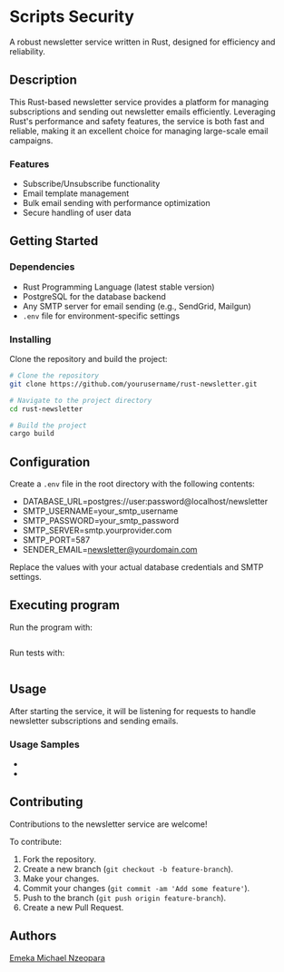 # Scripts Security 
A robust newsletter service written in Rust, designed for efficiency and reliability.

<!-- Badges -->

## Description

This Rust-based newsletter service provides a platform for managing subscriptions and sending out newsletter emails efficiently. Leveraging Rust's performance and safety features, the service is both fast and reliable, making it an excellent choice for managing large-scale email campaigns.

### Features

- Subscribe/Unsubscribe functionality
- Email template management
- Bulk email sending with performance optimization
- Secure handling of user data

## Getting Started

### Dependencies

- Rust Programming Language (latest stable version)
- PostgreSQL for the database backend
- Any SMTP server for email sending (e.g., SendGrid, Mailgun)
- `.env` file for environment-specific settings

### Installing

Clone the repository and build the project:

```bash
# Clone the repository
git clone https://github.com/yourusername/rust-newsletter.git

# Navigate to the project directory
cd rust-newsletter

# Build the project
cargo build
```

## Configuration

Create a `.env` file in the root directory with the following contents:

- DATABASE_URL=postgres://user:password@localhost/newsletter
- SMTP_USERNAME=your_smtp_username
- SMTP_PASSWORD=your_smtp_password
- SMTP_SERVER=smtp.yourprovider.com
- SMTP_PORT=587
- SENDER_EMAIL=newsletter@yourdomain.com

Replace the values with your actual database credentials and SMTP settings.

## Executing program

Run the program with:

```bash

```


Run tests with:

```bash

```


## Usage

After starting the service, it will be listening for requests to handle newsletter subscriptions and sending emails.

### Usage Samples

- 
- 

## Contributing

Contributions to the newsletter service are welcome!

To contribute:

1. Fork the repository.
2. Create a new branch (`git checkout -b feature-branch`).
3. Make your changes.
4. Commit your changes (`git commit -am 'Add some feature'`).
5. Push to the branch (`git push origin feature-branch`).
6. Create a new Pull Request.

## Authors

[Emeka Michael Nzeopara](https://github.com/Los-merengue)

